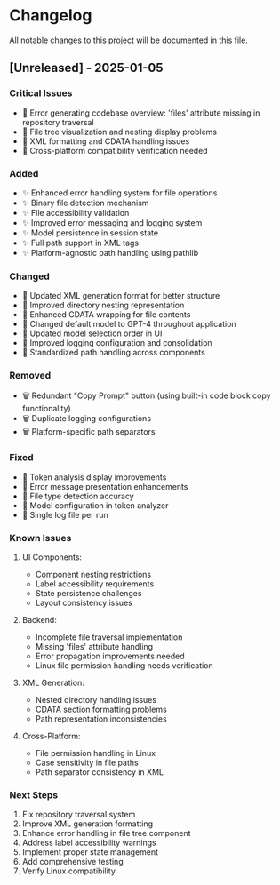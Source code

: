 # Changelog

All notable changes to this project will be documented in this file.

## [Unreleased] - 2025-01-05

### Critical Issues
- 🐛 Error generating codebase overview: 'files' attribute missing in repository traversal
- 🐛 File tree visualization and nesting display problems
- 🐛 XML formatting and CDATA handling issues
- 🐛 Cross-platform compatibility verification needed

### Added
- ✨ Enhanced error handling system for file operations
- ✨ Binary file detection mechanism
- ✨ File accessibility validation
- ✨ Improved error messaging and logging system
- ✨ Model persistence in session state
- ✨ Full path support in XML tags
- ✨ Platform-agnostic path handling using pathlib

### Changed
- 🔄 Updated XML generation format for better structure
- 🔄 Improved directory nesting representation
- 🔄 Enhanced CDATA wrapping for file contents
- 🔄 Changed default model to GPT-4 throughout application
- 🔄 Updated model selection order in UI
- 🔄 Improved logging configuration and consolidation
- 🔄 Standardized path handling across components

### Removed
- 🗑️ Redundant "Copy Prompt" button (using built-in code block copy functionality)
- 🗑️ Duplicate logging configurations
- 🗑️ Platform-specific path separators

### Fixed
- 🔧 Token analysis display improvements
- 🔧 Error message presentation enhancements
- 🔧 File type detection accuracy
- 🔧 Model configuration in token analyzer
- 🔧 Single log file per run

### Known Issues
1. UI Components:
   - Component nesting restrictions
   - Label accessibility requirements
   - State persistence challenges
   - Layout consistency issues

2. Backend:
   - Incomplete file traversal implementation
   - Missing 'files' attribute handling
   - Error propagation improvements needed
   - Linux file permission handling needs verification

3. XML Generation:
   - Nested directory handling issues
   - CDATA section formatting problems
   - Path representation inconsistencies

4. Cross-Platform:
   - File permission handling in Linux
   - Case sensitivity in file paths
   - Path separator consistency in XML

### Next Steps
1. Fix repository traversal system
2. Improve XML generation formatting
3. Enhance error handling in file tree component
4. Address label accessibility warnings
5. Implement proper state management
6. Add comprehensive testing
7. Verify Linux compatibility 